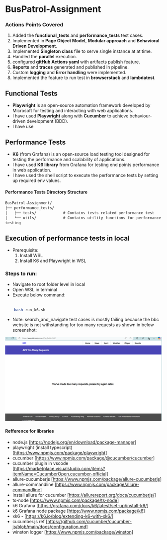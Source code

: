 # BusPatrol-Assignment

### Actions Points Covered
1. Added the **functional_tests** and **performance_tests** test cases.
2. Implemented in **Page Object Model**, **Modular approach** and **Behavioral Driven Development**.
3. Implemented **Singleton class** file to serve single instance at at time.
4. Handled the **parallel** execution.
5. configured **gitHub Actions yaml** with artifacts publish feature.
6. **Reports** and **traces** generated and published in pipeline.
7. Custom **logging** and **Error handling** were implemented.
8. Implemented the feature to run test in **browserstack** and **lambdatest**.

## Functional Tests

- **Playwright** is an open-source automation framework developed by Microsoft for testing and interacting with web applications.
- I have used **Playwright** along with **Cucumber** to achieve behaviour-driven development (BDD).
- I have use
## Performance Tests

- **K6** (from Grafana) is an open-source load testing tool designed for testing the performance and scalability of applications.
- I have used **K6 library** from Grafana for testing end points performance in web application.
- I have used the shell script to execute the performance tests by setting up required env values.

#### Performance Tests Directory Structure 
```
BusPatrol-Assignment/
├── performance_tests/
│   ├── tests/            # Contains tests related performance test
│   └── utils/            # Contains utility functions for performance testing
```
## Execution of performance tests in local

- Prerequisite: 
    1. Install WSL
    2. Install K6 and Playwright in WSL
### Steps to run:

- Navigate to root folder level in local
- Open WSL in terminal
- Execute below command: 
```bash

    bash run_k6.sh

```
- Note: search_and_navigate test cases is mostly failing because the bbc website is not withstanding for too many requests as shown in below screenshot:

![alt text](./readme-images/image.png)

#### Refference for libraries 

- node.js [https://nodejs.org/en/download/package-manager]
- playwright (install typescript) [https://www.npmjs.com/package/playwright]
- cucumber [https://www.npmjs.com/package/@cucumber/cucumber]
- cucumber plugin in vscode [https://marketplace.visualstudio.com/items?itemName=CucumberOpen.cucumber-official]
- allure-cucumberjs [https://www.npmjs.com/package/allure-cucumberjs]
- allure-commandline [https://www.npmjs.com/package/allure-commandline]
- Install allure for cucumber [https://allurereport.org/docs/cucumberjs/]
- ts-node [https://www.npmjs.com/package/ts-node]
- k6 Grafana [https://grafana.com/docs/k6/latest/set-up/install-k6/]
- k6 Grafana node package [https://www.npmjs.com/package/k6]
- xk6 - [https://k6.io/blog/extending-k6-with-xk6/]
- cucumber.js ref [https://github.com/cucumber/cucumber-js/blob/main/docs/configuration.md]
- winston logger [https://www.npmjs.com/package/winston]
